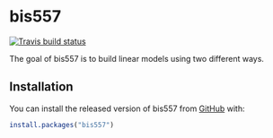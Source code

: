 
<!-- README.md is generated from README.Rmd. Please edit that file -->

# bis557

<!-- badges: start -->

[![Travis build
status](https://travis-ci.com/Yannuo10/bis557.svg?branch=master)](https://travis-ci.com/Yannuo10/bis557)
<!-- badges: end -->

The goal of bis557 is to build linear models using two different ways.

## Installation

You can install the released version of bis557 from
[GitHub](https://github.com) with:

``` r
install.packages("bis557")
```
